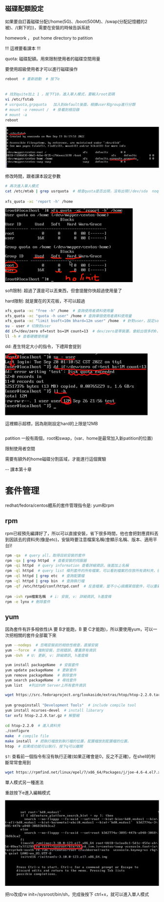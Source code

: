 ## 磁碟配額設定

如果要自訂義磁碟分配(/home(5G)、/boot(500M)、/swap(分配記憶體的2被)、/(剩下的))，需要在安裝的時候告訴系統

homework ， put home directory to patition

!!! 這裡要看課本 !!!

quota: 磁碟配額。用來限制使用者的磁碟空間用量

要使用超級使用者才可以進行磁碟操作



```sh
reboot  # 重新啟動  # 按下e


# 找到quite加上 1 ，按下f10，進入單人模式，要輸入root密碼
vi /etc/fstab
# usrquota,grpquota   加入到default後面，根據user和group進行分類
# mount -o remount /  # 掛載到根目錄
# mount -a
reboot
```

![](picture/quota.jpg)



修改時間，跟者課本設定參數





```sh
# 再次進入單人模式
cat /etc/mtab | grep usrquota  # 檢查quota是否出現，沒有出現(/dev/sda  noquota)，就代表失敗了

xfs_quota -xc 'report -h' /home 
```

![](picture/quotaLimit.png)

soft限制: 超過了還是可以丟東西，但會提醒你快超過使用量了

hard限制: 就是實在的天花板，不可以超過



```sh
xfs_quota -xc "free -h" /home  # 查詢使用者資料使用量
xfs_quota -xc "quota -h user" /home # 查詢單個使用者資料使用量
xfs_quota -xc "limit bsoft=10m bhard=12m user" /home  # 針對user，設定soft上限跟hard上限
su - user # 切換到user
dd if=/dev/zero of=test bs=1M count=13  # dev/zero是零裝置，會給出很多的0，使用dd指令，讀取資料放到test，讀取1MB，讀取13次，所以會有13MB
ll -h # 查看硬體使用量
```

dd: 產生特定大小的指令，下禮拜會提到

![](picture/quotaUserTest.jpg)

這裡顯示超標，因為剛剛設定hard的上限是12MB

```sh

```





patition 一般有兩個，root和swap，(var、home是最常加入新patition的位置)

限制使用者空間

需要有額外的home磁碟分割區域，才能進行這個實驗





-- 課本第十章

# 套件管理

redhat/fedora/centos體系的套件管理指令是: yum和rpm

## rpm

rpm已經預先編譯好了，所以可以直接安裝，省下很多時間，他也會把對應資料丟到因該去的資料夾(像是etc)，安裝時要注意檔案名稱(會顯示名稱、版本、適用平台)!



```sh
rpm -qa  # query all，取得目前安裝的套件
rpm -qa | grep httpd  # 查看安裝的伺服器
rpm -qi httpd  # query information 查看詳細資訊，後面加上名稱
rpm -ql httpd  # query list 條列套件的所有檔案，可以看到檔案的存放所有資料夾，後面加上名稱
rpm -ql httpd | grep etc  # 查詢配置檔
rpm -ql httpd | grep bin  # 查詢執行檔
rpm -qf /etc/httpd/conf/httpd.conf  # 反查檔案，當不小心搞爛某個套件，可以重新安裝一次套件 

rpm -ivh rpm檔案名稱  # i: 安裝, v: 詳細資訊, h進度條
rpm -e lynx # 刪除套件
```



## yum

因為套件有許多相依性(A 要 B才能跑，B 要 C才能跑)，所以要使用yum，可以一次把相關的套件全部載下來



```sh
yum --nodeps  # 忽略安裝前的相依性檢查，直接安裝
yum --force  # 強制安裝，忽視錯誤，覆蓋原有資訊
yum -Uvh  # U: 更新, v: 詳細資訊, h進度條
```



```sh
yum install packageName  # 安裝套件
yum update packageName  # 更新套件
yum remove packageName  # 刪除套件
yum search packageName  # 尋找套件
yum list   #列出YUM Server上所有套件資訊
```





```sh
wget https://src.fedoraproject.org/lookaside/extras/htop/htop-2.2.0.tar.gz/sha512/ec1335bf0e3e0387e5e50acbc508d0effad19c4bc1ac312419dc97b82901f4819600d6f87a91668f39d429536d17304d4b14634426a06bec2ecd09df24adc62e/htop-2.2.0.tar.gz  # compile tool

yum groupinstall "Development Tools"  # include compile tool
yum install ncurses-devel  # install libarary
tar xvfz htop-2.2.0.tar.gz # 解壓縮

cd htop-2.2.0  # 進入資料夾
./configure
make  # compile file
make install  # 把執行檔放到執行檔的位置，配置檔放到配置檔的位置。
htop  # 如果成功就可以執行，按下q可以離開
```





`$?`: 查看前一個指令有沒有執行正確(如果正確會是0，反之不正確)，在shell的判斷常常會用到



```sh
wget https://rpmfind.net/linux/epel/7/x86_64/Packages/j/joe-4.6-4.el7.x86_64.rpm  # 直接從網路上下載檔案，不需要打開瀏覽器
```







單人模式另一種進法

重啟按下e進入編輯模式

![](picture/singleMode.png)

把ro改成rw init=/sysroot/bin/sh，完成後按下 ctrl+x，就可以進入單人模式